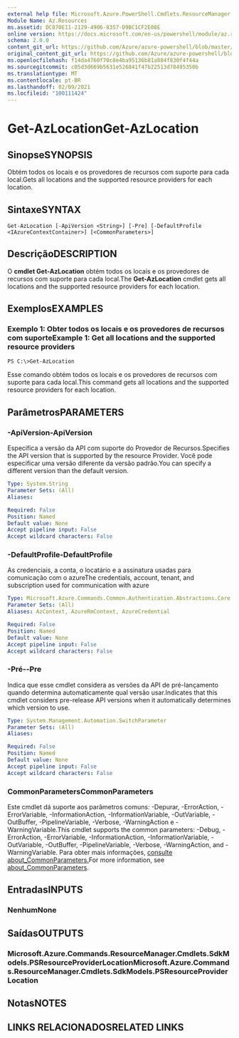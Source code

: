 ```yaml
---
external help file: Microsoft.Azure.PowerShell.Cmdlets.ResourceManager.dll-Help.xml
Module Name: Az.Resources
ms.assetid: DC870E11-2129-4906-8357-D9BC1CF2E08E
online version: https://docs.microsoft.com/en-us/powershell/module/az.resources/get-azlocation
schema: 2.0.0
content_git_url: https://github.com/Azure/azure-powershell/blob/master/src/Resources/Resources/help/Get-AzLocation.md
original_content_git_url: https://github.com/Azure/azure-powershell/blob/master/src/Resources/Resources/help/Get-AzLocation.md
ms.openlocfilehash: f14da4760f70c8e4ba95136b81a884f830f4f44a
ms.sourcegitcommit: c05d3d669b5631e526841f47b22513d78495350b
ms.translationtype: MT
ms.contentlocale: pt-BR
ms.lasthandoff: 02/09/2021
ms.locfileid: "100111424"
---
```

# <span data-ttu-id="cbb4f-101">Get-AzLocation</span><span class="sxs-lookup"><span data-stu-id="cbb4f-101">Get-AzLocation</span></span>

## <span data-ttu-id="cbb4f-102">Sinopse</span><span class="sxs-lookup"><span data-stu-id="cbb4f-102">SYNOPSIS</span></span>
<span data-ttu-id="cbb4f-103">Obtém todos os locais e os provedores de recursos com suporte para cada local.</span><span class="sxs-lookup"><span data-stu-id="cbb4f-103">Gets all locations and the supported resource providers for each location.</span></span>

## <span data-ttu-id="cbb4f-104">Sintaxe</span><span class="sxs-lookup"><span data-stu-id="cbb4f-104">SYNTAX</span></span>

```
Get-AzLocation [-ApiVersion <String>] [-Pre] [-DefaultProfile <IAzureContextContainer>] [<CommonParameters>]
```

## <span data-ttu-id="cbb4f-105">Descrição</span><span class="sxs-lookup"><span data-stu-id="cbb4f-105">DESCRIPTION</span></span>
<span data-ttu-id="cbb4f-106">O **cmdlet Get-AzLocation** obtém todos os locais e os provedores de recursos com suporte para cada local.</span><span class="sxs-lookup"><span data-stu-id="cbb4f-106">The **Get-AzLocation** cmdlet gets all locations and the supported resource providers for each location.</span></span>

## <span data-ttu-id="cbb4f-107">Exemplos</span><span class="sxs-lookup"><span data-stu-id="cbb4f-107">EXAMPLES</span></span>

### <span data-ttu-id="cbb4f-108">Exemplo 1: Obter todos os locais e os provedores de recursos com suporte</span><span class="sxs-lookup"><span data-stu-id="cbb4f-108">Example 1: Get all locations and the supported resource providers</span></span>
```
PS C:\>Get-AzLocation
```

<span data-ttu-id="cbb4f-109">Esse comando obtém todos os locais e os provedores de recursos com suporte para cada local.</span><span class="sxs-lookup"><span data-stu-id="cbb4f-109">This command gets all locations and the supported resource providers for each location.</span></span>

## <span data-ttu-id="cbb4f-110">Parâmetros</span><span class="sxs-lookup"><span data-stu-id="cbb4f-110">PARAMETERS</span></span>

### <span data-ttu-id="cbb4f-111">-ApiVersion</span><span class="sxs-lookup"><span data-stu-id="cbb4f-111">-ApiVersion</span></span>
<span data-ttu-id="cbb4f-112">Especifica a versão da API com suporte do Provedor de Recursos.</span><span class="sxs-lookup"><span data-stu-id="cbb4f-112">Specifies the API version that is supported by the resource Provider.</span></span>
<span data-ttu-id="cbb4f-113">Você pode especificar uma versão diferente da versão padrão.</span><span class="sxs-lookup"><span data-stu-id="cbb4f-113">You can specify a different version than the default version.</span></span>

```yaml
Type: System.String
Parameter Sets: (All)
Aliases:

Required: False
Position: Named
Default value: None
Accept pipeline input: False
Accept wildcard characters: False
```

### <span data-ttu-id="cbb4f-114">-DefaultProfile</span><span class="sxs-lookup"><span data-stu-id="cbb4f-114">-DefaultProfile</span></span>
<span data-ttu-id="cbb4f-115">As credenciais, a conta, o locatário e a assinatura usadas para comunicação com o azure</span><span class="sxs-lookup"><span data-stu-id="cbb4f-115">The credentials, account, tenant, and subscription used for communication with azure</span></span>

```yaml
Type: Microsoft.Azure.Commands.Common.Authentication.Abstractions.Core.IAzureContextContainer
Parameter Sets: (All)
Aliases: AzContext, AzureRmContext, AzureCredential

Required: False
Position: Named
Default value: None
Accept pipeline input: False
Accept wildcard characters: False
```

### <span data-ttu-id="cbb4f-116">-Pré-</span><span class="sxs-lookup"><span data-stu-id="cbb4f-116">-Pre</span></span>
<span data-ttu-id="cbb4f-117">Indica que esse cmdlet considera as versões da API de pré-lançamento quando determina automaticamente qual versão usar.</span><span class="sxs-lookup"><span data-stu-id="cbb4f-117">Indicates that this cmdlet considers pre-release API versions when it automatically determines which version to use.</span></span>

```yaml
Type: System.Management.Automation.SwitchParameter
Parameter Sets: (All)
Aliases:

Required: False
Position: Named
Default value: None
Accept pipeline input: False
Accept wildcard characters: False
```

### <span data-ttu-id="cbb4f-118">CommonParameters</span><span class="sxs-lookup"><span data-stu-id="cbb4f-118">CommonParameters</span></span>
<span data-ttu-id="cbb4f-119">Este cmdlet dá suporte aos parâmetros comuns: -Depurar, -ErrorAction, -ErrorVariable, -InformationAction, -InformationVariable, -OutVariable, -OutBuffer, -PipelineVariable, -Verbose, -WarningAction e -WarningVariable.</span><span class="sxs-lookup"><span data-stu-id="cbb4f-119">This cmdlet supports the common parameters: -Debug, -ErrorAction, -ErrorVariable, -InformationAction, -InformationVariable, -OutVariable, -OutBuffer, -PipelineVariable, -Verbose, -WarningAction, and -WarningVariable.</span></span> <span data-ttu-id="cbb4f-120">Para obter mais informações, [consulte about_CommonParameters.](http://go.microsoft.com/fwlink/?LinkID=113216)</span><span class="sxs-lookup"><span data-stu-id="cbb4f-120">For more information, see [about_CommonParameters](http://go.microsoft.com/fwlink/?LinkID=113216).</span></span>

## <span data-ttu-id="cbb4f-121">Entradas</span><span class="sxs-lookup"><span data-stu-id="cbb4f-121">INPUTS</span></span>

### <span data-ttu-id="cbb4f-122">Nenhum</span><span class="sxs-lookup"><span data-stu-id="cbb4f-122">None</span></span>

## <span data-ttu-id="cbb4f-123">Saídas</span><span class="sxs-lookup"><span data-stu-id="cbb4f-123">OUTPUTS</span></span>

### <span data-ttu-id="cbb4f-124">Microsoft.Azure.Commands.ResourceManager.Cmdlets.SdkModels.PSResourceProviderLocation</span><span class="sxs-lookup"><span data-stu-id="cbb4f-124">Microsoft.Azure.Commands.ResourceManager.Cmdlets.SdkModels.PSResourceProviderLocation</span></span>

## <span data-ttu-id="cbb4f-125">Notas</span><span class="sxs-lookup"><span data-stu-id="cbb4f-125">NOTES</span></span>

## <span data-ttu-id="cbb4f-126">LINKS RELACIONADOS</span><span class="sxs-lookup"><span data-stu-id="cbb4f-126">RELATED LINKS</span></span>
